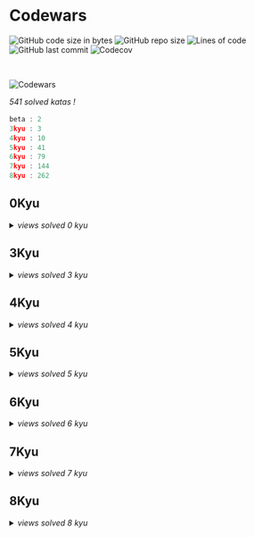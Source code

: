 # Codewars

![GitHub code size in bytes](https://img.shields.io/github/languages/code-size/Sigmanificient/Codewars)
![GitHub repo size](https://img.shields.io/github/repo-size/Sigmanificient/Codewars)
![Lines of code](https://img.shields.io/tokei/lines/github/Sigmanificient/Codewars)
![GitHub last commit](https://img.shields.io/github/last-commit/Sigmanificient/Codewars)
![Codecov](https://codecov.io/gh/Sigmanificient/Codewars/branch/master/graph/badge.svg?token=0MNNDL5VSF)

<br>

![Codewars](https://www.codewars.com/users/Sigmanificient/badges/large)

*541 solved katas !*

```c
beta : 2
3kyu : 3
4kyu : 10
5kyu : 41
6kyu : 79
7kyu : 144
8kyu : 262
```

<h2>0Kyu</h2>
<details>
	<summary>
		<i>views solved 0 kyu</i>
	</summary>

`Beta asyncio the beginning`:
<img src="img/py.png" height="20px">

`Beta is this a rectangle`:
<img src="img/py.png" height="20px">
</details>

<h2>3Kyu</h2>
<details>
	<summary>
		<i>views solved 3 kyu</i>
	</summary>

`Spiralize`:
<img src="img/py.png" height="20px">

`The builder of things`:
<img src="img/py.png" height="20px">

`The millionth fibonacci kata`:
<img src="img/py.png" height="20px">
</details>

<h2>4Kyu</h2>
<details>
	<summary>
		<i>views solved 4 kyu</i>
	</summary>

`Human readable duration format`:
<img src="img/py.png" height="20px">

`Most frequently used words in a text`:
<img src="img/py.png" height="20px">

`Permutations`:
<img src="img/py.png" height="20px">

`Range extraction`:
<img src="img/py.png" height="20px">

`Sort binary tree by level`:
<img src="img/py.png" height="20px">

`Strings mix`:
<img src="img/py.png" height="20px">

`Strip comments`:
<img src="img/py.png" height="20px">

`Sudoku solution validator`:
<img src="img/py.png" height="20px">

`Sum by factor`:
<img src="img/py.png" height="20px">

`The observed pin`:
<img src="img/py.png" height="20px">
</details>

<h2>5Kyu</h2>
<details>
	<summary>
		<i>views solved 5 kyu</i>
	</summary>

`Bird mountains`:
<img src="img/py.png" height="20px">

`Can you get the loop`:
<img src="img/py.png" height="20px">

`Convert a hex string to rgb`:
<img src="img/js.png" height="20px">

`Conway look and say generalized`:
<img src="img/js.png" height="20px">

`Did i fnish my sodoku`:
<img src="img/py.png" height="20px">

`Extract the domain from a url`:
<img src="img/py.png" height="20px">

`Find the unique string`:
<img src="img/py.png" height="20px">

`First non repeating character`:
<img src="img/py.png" height="20px">

`Flatten`:
<img src="img/py.png" height="20px"> <img src="img/py.png" height="20px">

`Gap in primes`:
<img src="img/py.png" height="20px">

`Greed is good`:
<img src="img/py.png" height="20px">

`Group in tens`:
<img src="img/py.png" height="20px">

`Hex dump`:
<img src="img/py.png" height="20px">

`How many numbers ii`:
<img src="img/py.png" height="20px">

`Human readable time`:
<img src="img/py.png" height="20px">

`Int32 to ipv4`:
<img src="img/py.png" height="20px">

`Intergers recreation one`:
<img src="img/py.png" height="20px">

`Ips between`:
<img src="img/py.png" height="20px">

`Isbn 10 validation`:
<img src="img/py.png" height="20px">

`Last digit of a large number`:
<img src="img/py.png" height="20px">

`Luck check`:
<img src="img/py.png" height="20px">

`Maximum subarray sum`:
<img src="img/py.png" height="20px">

`Memoized fibonacci`:
<img src="img/py.png" height="20px">

`Moving zeros to the end`:
<img src="img/py.png" height="20px">

`Myjinxin katas 001 rotate remove return`:
<img src="img/py.png" height="20px">

`Not very secure`:
<img src="img/py.png" height="20px">

`Perimeter`:
<img src="img/py.png" height="20px">

`Pete the baker`:
<img src="img/py.png" height="20px">

`Primes in numbers`:
<img src="img/py.png" height="20px">

`Product of consecutive fib numbers`:
<img src="img/py.png" height="20px">

`Regex password validation`:
<img src="img/py.png" height="20px">

`Rot 13`:
<img src="img/py.png" height="20px">

`Scramble`:
<img src="img/py.png" height="20px">

`Simple pig latin`:
<img src="img/py.png" height="20px">

`String incrementer`:
<img src="img/py.png" height="20px">

`Sum of pairs`:
<img src="img/py.png" height="20px">

`The hashing generator`:
<img src="img/py.png" height="20px">

`Valid parentheses`:
<img src="img/py.png" height="20px">

`Vector class`:
<img src="img/py.png" height="20px">

`Whats a perfect power anyway`:
<img src="img/py.png" height="20px">

`Where my anagrams at`:
<img src="img/py.png" height="20px">
</details>

<h2>6Kyu</h2>
<details>
	<summary>
		<i>views solved 6 kyu</i>
	</summary>

`Alternating strings`:
<img src="img/py.png" height="20px">

`Are they the same`:
<img src="img/py.png" height="20px">

`Array diff`:
<img src="img/py.png" height="20px">

`Ascii fun 2 funny dots`:
<img src="img/py.png" height="20px">

`Backspaces in string`:
<img src="img/py.png" height="20px">

`Backwards read primes`:
<img src="img/py.png" height="20px">

`Binary tree compare`:
<img src="img/py.png" height="20px">

`Binding within the list monad`:
<img src="img/py.png" height="20px">

`Bit counting`:
<img src="img/py.png" height="20px">

`Break camel case`:
<img src="img/py.png" height="20px">

`Build a pile of cubes`:
<img src="img/py.png" height="20px">

`Build tower`:
<img src="img/py.png" height="20px">

`Calculate pyramid height`:
<img src="img/py.png" height="20px">

`Camelcase method`:
<img src="img/py.png" height="20px">

`Codewars leaderboard`:
<img src="img/py.png" height="20px">

`Collatz`:
<img src="img/py.png" height="20px">

`Common directory path`:
<img src="img/py.png" height="20px">

`Consecutive strings`:
<img src="img/py.png" height="20px">

`Consonant value`:
<img src="img/py.png" height="20px">

`Convert string to camel case`:
<img src="img/py.png" height="20px">

`Count characters in your string`:
<img src="img/py.png" height="20px">

`Count the divisible numbers`:
<img src="img/py.png" height="20px">

`Count the smiley faces`:
<img src="img/py.png" height="20px">

`Counting duplicates`:
<img src="img/py.png" height="20px">

`Create phone number`:
<img src="img/py.png" height="20px">

`Data reverse`:
<img src="img/py.png" height="20px">

`Decode the morse code`:
<img src="img/py.png" height="20px">

`Delete occurences of an element if it occurs more than n times`:
<img src="img/py.png" height="20px">

`Detect pangram`:
<img src="img/py.png" height="20px">

`Does my number look big in this`:
<img src="img/py.png" height="20px">

`Duplicate encoder`:
<img src="img/py.png" height="20px">

`Encrypt this`:
<img src="img/py.png" height="20px">

`Find the missing letter`:
<img src="img/py.png" height="20px">

`Find the odd int`:
<img src="img/py.png" height="20px">

`Find the parity outlier`:
<img src="img/py.png" height="20px">

`Find the unique number`:
<img src="img/py.png" height="20px">

`Give me a diamond`:
<img src="img/py.png" height="20px">

`Highest scoring word`:
<img src="img/py.png" height="20px">

`Ip validation`:
<img src="img/py.png" height="20px">

`Iq test`:
<img src="img/py.png" height="20px">

`Is a number prime`:
<img src="img/py.png" height="20px">

`Longest palidrome`:
<img src="img/py.png" height="20px">

`Meeting`:
<img src="img/py.png" height="20px">

`Merge in 2048`:
<img src="img/py.png" height="20px">

`Mexican wave`:
<img src="img/py.png" height="20px">

`Multiple of 3 or 5`:
<img src="img/py.png" height="20px">

`Nested list depth`:
<img src="img/py.png" height="20px">

`Perisitent bugger`:
<img src="img/py.png" height="20px">

`Playing with digits`:
<img src="img/py.png" height="20px">

`Playing with passphrases`:
<img src="img/py.png" height="20px">

`Rectangle letter juggling`:
<img src="img/py.png" height="20px">

`Replace with alphabet position`:
<img src="img/py.png" height="20px">

`Rotate array`:
<img src="img/py.png" height="20px">

`Sha256 cracker`:
<img src="img/py.png" height="20px">

`Silent import`:
<img src="img/py.png" height="20px">

`Simple card game`:
<img src="img/py.png" height="20px">

`Simple fun 305 typist`:
<img src="img/py.png" height="20px">

`Sort the columns of a csv file`:
<img src="img/py.png" height="20px">

`Sort the odd`:
<img src="img/py.png" height="20px">

`Split strings`:
<img src="img/py.png" height="20px">

`Steps in k primes`:
<img src="img/py.png" height="20px">

`Stop gninnips my sdrow`:
<img src="img/py.png" height="20px">

`Street fighter 2 character selection`:
<img src="img/py.png" height="20px">

`Sum of digits digital rot`:
<img src="img/py.png" height="20px">

`Sum of parts`:
<img src="img/py.png" height="20px">

`Take a number and sum its digits raised to the consectuve powers and eureka`:
<img src="img/py.png" height="20px">

`The takewhile function`:
<img src="img/py.png" height="20px">

`The vowel code`:
<img src="img/py.png" height="20px">

`Title case`:
<img src="img/py.png" height="20px">

`Tortoise racing`:
<img src="img/py.png" height="20px">

`Tribonacci sequence`:
<img src="img/py.png" height="20px">

`Twisted sum`:
<img src="img/py.png" height="20px">

`Two sum`:
<img src="img/py.png" height="20px">

`Unique in order`:
<img src="img/py.png" height="20px">

`Valid phone number`:
<img src="img/py.png" height="20px">

`Weird string case`:
<img src="img/py.png" height="20px">

`Who likes it`:
<img src="img/py.png" height="20px">

`Write the number in expanded form`:
<img src="img/py.png" height="20px">

`Your order please`:
<img src="img/py.png" height="20px">
</details>

<h2>7Kyu</h2>
<details>
	<summary>
		<i>views solved 7 kyu</i>
	</summary>

` 16p18e214`:
<img src="img/py.png" height="20px">

`A rule of divisibility by 7`:
<img src="img/py.png" height="20px">

`All star code challenge 20`:
<img src="img/py.png" height="20px">

`Alphabet symmetry`:
<img src="img/py.png" height="20px">

`Alphabet war`:
<img src="img/py.png" height="20px">

`Alternate capitalization`:
<img src="img/py.png" height="20px">

`Anagram detection`:
<img src="img/py.png" height="20px">

`Are the number in order`:
<img src="img/py.png" height="20px">

`Beginner series 3 sum of numbers`:
<img src="img/py.png" height="20px">

`Big factorial`:
<img src="img/py.png" height="20px">

`Binary addition`:
<img src="img/py.png" height="20px">

`Categorize member`:
<img src="img/py.png" height="20px">

`Censored strings`:
<img src="img/py.png" height="20px">

`Chain me`:
<img src="img/py.png" height="20px">

`Char code calculation`:
<img src="img/py.png" height="20px">

`Check the exam`:
<img src="img/py.png" height="20px">

`Checks for prime numbers`:
<img src="img/py.png" height="20px">

`Coding meetup 1 higher order functions series count the number of javascript developers coming from europe`:
<img src="img/py.png" height="20px">

`Collatz conjecture length`:
<img src="img/py.png" height="20px">

`Complementary dna`:
<img src="img/py.png" height="20px">

`Convert a linked list to a string`:
<img src="img/py.png" height="20px">

`Count red beads`:
<img src="img/py.png" height="20px">

`Count the divisors of a number`:
<img src="img/py.png" height="20px">

`Credit card mask`:
<img src="img/py.png" height="20px"> <img src="img/js.png" height="20px">

`Decimal reverser`:
<img src="img/py.png" height="20px">

`Descending order`:
<img src="img/py.png" height="20px">

`Disemvowel trolls`:
<img src="img/py.png" height="20px">

`Divide and conquer`:
<img src="img/py.png" height="20px">

`Dont give me five`:
<img src="img/py.png" height="20px">

`Elevator distance`:
<img src="img/py.png" height="20px">

`Evaporator`:
<img src="img/py.png" height="20px">

`Even and odd`:
<img src="img/py.png" height="20px">

`Even numbers in an array`:
<img src="img/py.png" height="20px">

`Exes ohs`:
<img src="img/py.png" height="20px">

`Factorial`:
<img src="img/py.png" height="20px">

`Factorial 2`:
<img src="img/py.png" height="20px">

`Fibonacci`:
<img src="img/py.png" height="20px">

`Find the annonymous function`:
<img src="img/py.png" height="20px">

`Find the capitals`:
<img src="img/py.png" height="20px">

`Find the divisor`:
<img src="img/py.png" height="20px">

`Find the middle element`:
<img src="img/py.png" height="20px">

`Find the next perfect square`:
<img src="img/py.png" height="20px">

`Find the stray number`:
<img src="img/py.png" height="20px">

`Find the vowel`:
<img src="img/py.png" height="20px">

`First class function factory`:
<img src="img/py.png" height="20px">

`Fix string case`:
<img src="img/py.png" height="20px">

`Fizz buzz`:
<img src="img/py.png" height="20px">

`Flatten and sort an array`:
<img src="img/py.png" height="20px">

`Form the minimum`:
<img src="img/py.png" height="20px">

`Friend or foe`:
<img src="img/py.png" height="20px">

`Get the middle character`:
<img src="img/py.png" height="20px">

`Growth of a population`:
<img src="img/py.png" height="20px">

`Having sum`:
<img src="img/py.png" height="20px">

`Heavy metal umlauts`:
<img src="img/py.png" height="20px">

`Help sukui count his vegetables`:
<img src="img/py.png" height="20px">

`Heron formula`:
<img src="img/py.png" height="20px">

`Highest and lowest`:
<img src="img/py.png" height="20px">

`How many are smaller than me`:
<img src="img/py.png" height="20px">

`Im everywhere`:
<img src="img/py.png" height="20px">

`Is even bitwise series`:
<img src="img/py.png" height="20px">

`Isograms`:
<img src="img/py.png" height="20px">

`Jaden casing strings`:
<img src="img/py.png" height="20px">

`Largest 5 digit number in a series`:
<img src="img/py.png" height="20px">

`Largest pair sum in array`:
<img src="img/py.png" height="20px">

`Last digit of a number`:
<img src="img/py.png" height="20px">

`Last survivor`:
<img src="img/py.png" height="20px">

`Length and two values`:
<img src="img/py.png" height="20px">

`List filtering`:
<img src="img/py.png" height="20px">

`Loop array`:
<img src="img/js.png" height="20px">

`Lost number in number sequence`:
<img src="img/py.png" height="20px">

`Make a funciton that does arithmetic`:
<img src="img/py.png" height="20px">

`Map function issue`:
<img src="img/py.png" height="20px">

`Maximum length difference`:
<img src="img/py.png" height="20px">

`Maximum multiple`:
<img src="img/py.png" height="20px">

`Middle me`:
<img src="img/py.png" height="20px">

`Most digits`:
<img src="img/py.png" height="20px">

`Multples`:
<img src="img/py.png" height="20px">

`Mumbling`:
<img src="img/py.png" height="20px">

`Nice array`:
<img src="img/py.png" height="20px">

`Not oddities here`:
<img src="img/py.png" height="20px">

`Number of people in the bus`:
<img src="img/py.png" height="20px">

`Odd even string sort`:
<img src="img/py.png" height="20px">

`Odd or even`:
<img src="img/py.png" height="20px">

`Power of two`:
<img src="img/py.png" height="20px">

`Predict your age`:
<img src="img/py.png" height="20px">

`Previous multiple of three`:
<img src="img/py.png" height="20px">

`Printer errors`:
<img src="img/py.png" height="20px">

`Race ceremony`:
<img src="img/py.png" height="20px">

`Rearrange number to get it maximum`:
<img src="img/py.png" height="20px">

`Reduce my fraction`:
<img src="img/py.png" height="20px">

`Regex validate pin code`:
<img src="img/py.png" height="20px">

`Remove anchor from url`:
<img src="img/py.png" height="20px">

`Remove duplicate words`:
<img src="img/py.png" height="20px">

`Remove the minimum`:
<img src="img/py.png" height="20px">

`Replace every nth`:
<img src="img/py.png" height="20px">

`Return the closest multiple of 10`:
<img src="img/py.png" height="20px">

`Reverse letter`:
<img src="img/py.png" height="20px">

`Reverse words`:
<img src="img/py.png" height="20px">

`Round up to the next multiple of 5`:
<img src="img/py.png" height="20px">

`Row weight`:
<img src="img/py.png" height="20px">

`Seven ate 9`:
<img src="img/py.png" height="20px">

`Shorter word`:
<img src="img/py.png" height="20px">

`Small enough beginner`:
<img src="img/py.png" height="20px">

`Smallest product`:
<img src="img/py.png" height="20px">

`Snake case keys`:
<img src="img/py.png" height="20px">

`Some but not all`:
<img src="img/py.png" height="20px">

`Sort array by string length`:
<img src="img/py.png" height="20px">

`Sort the gift code`:
<img src="img/py.png" height="20px">

`Sorted numbers`:
<img src="img/py.png" height="20px">

`Sorted yes no how`:
<img src="img/py.png" height="20px">

`Split in parts`:
<img src="img/py.png" height="20px">

`Square every digit`:
<img src="img/py.png" height="20px">

`String ends with`:
<img src="img/py.png" height="20px">

`String swap vowel case`:
<img src="img/py.png" height="20px">

`Sum of all the multiples of 3 and 5`:
<img src="img/py.png" height="20px">

`Sum of cubes`:
<img src="img/py.png" height="20px">

`Sum of digits`:
<img src="img/py.png" height="20px">

`Sum of minimums`:
<img src="img/py.png" height="20px">

`Sum of numbers from 0 to n`:
<img src="img/py.png" height="20px">

`Sum of odd numbers`:
<img src="img/py.png" height="20px">

`Sum of the first nth term of series`:
<img src="img/py.png" height="20px">

`Sum of the lowest positive integers`:
<img src="img/py.png" height="20px">

`Sum or difference`:
<img src="img/py.png" height="20px">

`Summing a number digits`:
<img src="img/py.png" height="20px">

`Switcheroo`:
<img src="img/py.png" height="20px">

`Testing 123`:
<img src="img/py.png" height="20px">

`The fusc function part 1`:
<img src="img/py.png" height="20px">

`Thinkful string drills poem formatter`:
<img src="img/py.png" height="20px">

`Thinkful string drills repeater`:
<img src="img/py.png" height="20px">

`Triangular treasure`:
<img src="img/py.png" height="20px">

`Two oldest ages`:
<img src="img/py.png" height="20px">

`Two to one`:
<img src="img/py.png" height="20px">

`Unflatten a list`:
<img src="img/py.png" height="20px">

`Vaporcode`:
<img src="img/py.png" height="20px">

`Vowel changer`:
<img src="img/py.png" height="20px">

`Vowel count`:
<img src="img/py.png" height="20px">

`Wealth equality finally`:
<img src="img/py.png" height="20px">

`What a classy song`:
<img src="img/py.png" height="20px">

`Which string is worth more`:
<img src="img/py.png" height="20px">

`Words to sentence`:
<img src="img/py.png" height="20px">

`Youre a square`:
<img src="img/py.png" height="20px">

`Zeros and ones`:
<img src="img/py.png" height="20px">
</details>

<h2>8Kyu</h2>
<details>
	<summary>
		<i>views solved 8 kyu</i>
	</summary>

`Rock paper scissors`:
<img src="img/py.png" height="20px">

` 101 dalmatians squash the bugs not the dogs`:
<img src="img/py.png" height="20px">

`A needle in the haystack`:
<img src="img/py.png" height="20px">

`Abbreviate a two word name`:
<img src="img/py.png" height="20px">

`Add length`:
<img src="img/py.png" height="20px">

`Add numbers`:
<img src="img/py.png" height="20px">

`Adults ony sql for beginnners #1`:
<img src="img/sql.png" height="20px">

`Alan partride ii apple turnover`:
<img src="img/py.png" height="20px">

`All star code challenge 18`:
<img src="img/py.png" height="20px">

`Alternate case`:
<img src="img/py.png" height="20px">

`Are arrow functions odd`:
<img src="img/py.png" height="20px">

`Are you playing banjo`:
<img src="img/py.png" height="20px">

`Area of perimeter`:
<img src="img/py.png" height="20px">

`Array plus array`:
<img src="img/py.png" height="20px">

`Aspect ratio cropping part 1`:
<img src="img/js.png" height="20px">

`Basic mathematical operations`:
<img src="img/py.png" height="20px">

`Basic traning add item to a array`:
<img src="img/py.png" height="20px">

`Basic variable asignment`:
<img src="img/py.png" height="20px">

`Beginner lost without a map`:
<img src="img/py.png" height="20px">

`Beginner reduce but grow`:
<img src="img/py.png" height="20px">

`Beginner series 1 school paperwork`:
<img src="img/py.png" height="20px">

`Beginner series 2 clock`:
<img src="img/py.png" height="20px">

`Beginner series 4 cockroack`:
<img src="img/py.png" height="20px">

`Bin to decimal`:
<img src="img/py.png" height="20px">

`Calculate average`:
<img src="img/py.png" height="20px">

`Calculate bmi`:
<img src="img/py.png" height="20px">

`Can we divide it`:
<img src="img/py.png" height="20px">

`Capacity and mutability`:
<img src="img/py.png" height="20px">

`Cat years dog years`:
<img src="img/py.png" height="20px">

`Century from year`:
<img src="img/py.png" height="20px">

`Charater frequency`:
<img src="img/py.png" height="20px">

`Chuck norris vii true or false`:
<img src="img/py.png" height="20px">

`Classic hello world`:
<img src="img/py.png" height="20px">

`Collatz conjecture`:
<img src="img/py.png" height="20px">

`Color ghost`:
<img src="img/py.png" height="20px">

`Concurrency currency i`:
<img src="img/py.png" height="20px">

`Consecutive letters`:
<img src="img/py.png" height="20px">

`Convert a string to an array`:
<img src="img/py.png" height="20px">

`Convert a string to number`:
<img src="img/py.png" height="20px">

`Convert boolean to a string`:
<img src="img/py.png" height="20px">

`Convert boolean values to string yes and no`:
<img src="img/py.png" height="20px">

`Convert number to a string`:
<img src="img/py.png" height="20px">

`Convert number to reversed array of digits`:
<img src="img/py.png" height="20px">

`Convert to binary`:
<img src="img/py.png" height="20px">

`Correct the mistake of the character recognition software`:
<img src="img/py.png" height="20px">

`Count by x`:
<img src="img/py.png" height="20px">

`Count odd numbers below n`:
<img src="img/py.png" height="20px">

`Count of monkeys`:
<img src="img/py.png" height="20px">

`Count of positive sum of negative`:
<img src="img/py.png" height="20px">

`Count the number of cubes with paint on`:
<img src="img/py.png" height="20px">

`Couting sheep`:
<img src="img/py.png" height="20px">

`Csv representation of array`:
<img src="img/py.png" height="20px">

`Define a card suit`:
<img src="img/py.png" height="20px">

`Did she said hallo`:
<img src="img/py.png" height="20px">

`Difference of volume of cuboids`:
<img src="img/py.png" height="20px">

`Dna to rna conversion`:
<img src="img/py.png" height="20px">

`Do i get a bonus`:
<img src="img/py.png" height="20px">

`Do you speak english`:
<img src="img/py.png" height="20px">

`Dollar and cents`:
<img src="img/py.png" height="20px">

`Double char`:
<img src="img/py.png" height="20px">

`Draw stairs`:
<img src="img/py.png" height="20px">

`Drink about`:
<img src="img/py.png" height="20px">

`Ensure quesion`:
<img src="img/py.png" height="20px">

`Enumerable magic #1 true for all`:
<img src="img/js.png" height="20px">

`Enumerable magic 1 true for all`:
<img src="img/py.png" height="20px">

`Enumerable magic 20 cascading subsets`:
<img src="img/py.png" height="20px">

`Enumerable magic 25 take the first n elements`:
<img src="img/py.png" height="20px">

`Enumerable magic 3 does my list include this`:
<img src="img/py.png" height="20px">

`Even or odd`:
<img src="img/py.png" height="20px">

`Exclamation mark series 1 remove a exclamation mark from the end of string`:
<img src="img/py.png" height="20px">

`Exclamation marks series 11 replace all vowel to exclamation mark in the sentence`:
<img src="img/py.png" height="20px">

`Exclamation marks series 2 remove all exclamation marks from the end of sentence`:
<img src="img/py.png" height="20px">

`Exclamation marks series 4 remove all exclamation marks from sentence but ensure a exclamation mark at the end of string`:
<img src="img/py.png" height="20px">

`Exclamation marks series 6 remove n exclamation marks in the sentence from left to right`:
<img src="img/py.png" height="20px">

`Exclusive or xor logical operator`:
<img src="img/py.png" height="20px">

`Expressions matter`:
<img src="img/py.png" height="20px">

`Fake binary`:
<img src="img/py.png" height="20px">

`Filling an array`:
<img src="img/py.png" height="20px">

`Filter out the geese`:
<img src="img/py.png" height="20px">

`Filtering even numbers`:
<img src="img/py.png" height="20px">

`Find maximum and minimum valus of a list`:
<img src="img/py.png" height="20px">

`Find multiples of a number`:
<img src="img/py.png" height="20px">

`Find nearest square number`:
<img src="img/py.png" height="20px">

`Find numbers which are divisible by given number`:
<img src="img/py.png" height="20px">

`Find the difference in age between oldest and youngest  family members`:
<img src="img/py.png" height="20px">

`Find the first non consecutive number`:
<img src="img/py.png" height="20px">

`Find the position`:
<img src="img/py.png" height="20px">

`Find the smallest integer in the array`:
<img src="img/py.png" height="20px">

`Five without numbers`:
<img src="img/py.png" height="20px">

`Fix the loop`:
<img src="img/py.png" height="20px">

`Fixme replace all dots`:
<img src="img/py.png" height="20px">

`For ufc fans total beginners conor mcgregor vs george saint pierre`:
<img src="img/py.png" height="20px">

`Formatting decimal places 0`:
<img src="img/py.png" height="20px">

`Function 1 hello world`:
<img src="img/py.png" height="20px">

`Function 2 squaring an argument`:
<img src="img/py.png" height="20px">

`Function 3 multiplying two numbers`:
<img src="img/py.png" height="20px">

`Fundamentails return`:
<img src="img/py.png" height="20px">

`Generate range of integers`:
<img src="img/py.png" height="20px">

`Geometry basics distance between points in 2d`:
<img src="img/py.png" height="20px">

`Get ascii value of character`:
<img src="img/py.png" height="20px">

`Get character from ascii value`:
<img src="img/py.png" height="20px">

`Get nth even number`:
<img src="img/py.png" height="20px">

`Get planet by id`:
<img src="img/py.png" height="20px">

`Get the mean of an array`:
<img src="img/py.png" height="20px">

`Grader`:
<img src="img/py.png" height="20px">

`Grasshopper array mean`:
<img src="img/py.png" height="20px">

`Grasshopper basic function fixer`:
<img src="img/py.png" height="20px">

`Grasshopper check for factor`:
<img src="img/py.png" height="20px">

`Grasshopper combine strings`:
<img src="img/py.png" height="20px">

`Grasshopper create the rooms`:
<img src="img/py.png" height="20px">

`Grasshopper debug`:
<img src="img/py.png" height="20px">

`Grasshopper debug say hello`:
<img src="img/py.png" height="20px">

`Grasshopper if else syntax debug`:
<img src="img/py.png" height="20px">

`Grasshopper messi goals`:
<img src="img/py.png" height="20px">

`Grasshopper personalized message`:
<img src="img/py.png" height="20px">

`Grasshopper summation`:
<img src="img/py.png" height="20px">

`Grasshopper terminal combat function`:
<img src="img/py.png" height="20px">

`Grasshopper terminal game move function`:
<img src="img/py.png" height="20px">

`Grasshopper variable assignment debug`:
<img src="img/py.png" height="20px">

`Grasshoppper function syntax debugging`:
<img src="img/py.png" height="20px">

`Grasshoppper messi goals function`:
<img src="img/py.png" height="20px">

`Gravity flip`:
<img src="img/py.png" height="20px">

`Greek sort`:
<img src="img/py.png" height="20px">

`Greet`:
<img src="img/py.png" height="20px">

`Hello name or world`:
<img src="img/py.png" height="20px">

`Hex to decimal`:
<img src="img/py.png" height="20px">

`How do i compare numbers`:
<img src="img/py.png" height="20px">

`How good are you really`:
<img src="img/py.png" height="20px">

`How many lightsaber do you own`:
<img src="img/py.png" height="20px">

`How much water do i need`:
<img src="img/py.png" height="20px">

`How old will i be in 2099`:
<img src="img/py.png" height="20px">

`I love you a little a lot passionately not at all`:
<img src="img/py.png" height="20px">

`If you canrt sleep just count sheep`:
<img src="img/py.png" height="20px">

`Incorrect division method`:
<img src="img/py.png" height="20px">

`Invert values`:
<img src="img/py.png" height="20px">

`Is divisible by x and y`:
<img src="img/py.png" height="20px">

`Is he gonna survive`:
<img src="img/py.png" height="20px">

`Is it a number`:
<img src="img/py.png" height="20px">

`Is it a palindrome`:
<img src="img/py.png" height="20px">

`Is it event`:
<img src="img/py.png" height="20px">

`Is the string upper`:
<img src="img/py.png" height="20px">

`Is there a vowel there`:
<img src="img/py.png" height="20px">

`Is this my tail`:
<img src="img/py.png" height="20px">

`Is your period late`:
<img src="img/py.png" height="20px">

`Johny secret message`:
<img src="img/py.png" height="20px">

`Kata example twist`:
<img src="img/py.png" height="20px">

`Keep hydrated`:
<img src="img/py.png" height="20px">

`Keep up the hoop`:
<img src="img/py.png" height="20px">

`L1 bartender drinks`:
<img src="img/py.png" height="20px">

`L1 set alarm`:
<img src="img/py.png" height="20px">

`Lario and muigi pipe problem`:
<img src="img/py.png" height="20px">

`Loenardo dicaprio and oscars`:
<img src="img/py.png" height="20px">

`Logical calculator`:
<img src="img/py.png" height="20px">

`Make uppercase`:
<img src="img/py.png" height="20px">

`Man in the west`:
<img src="img/py.png" height="20px">

`Merge two sorted arrays into one`:
<img src="img/py.png" height="20px">

`Merging sorted integer arrays`:
<img src="img/py.png" height="20px">

`Multiple of index`:
<img src="img/py.png" height="20px">

`Multiplication table for number`:
<img src="img/py.png" height="20px">

`Multiply`:
<img src="img/py.png" height="20px"> <img src="img/sql.png" height="20px">

`My head is at the wrong end`:
<img src="img/py.png" height="20px">

`Name shuffler`:
<img src="img/py.png" height="20px">

`Name your python`:
<img src="img/py.png" height="20px">

`Nba full 48 minutes average`:
<img src="img/py.png" height="20px">

`No loop 2 you only need one`:
<img src="img/py.png" height="20px">

`No zero for heros`:
<img src="img/py.png" height="20px">

`Noob code 01 supersize me or rather this integer`:
<img src="img/py.png" height="20px">

`Nth power`:
<img src="img/py.png" height="20px">

`Number to string`:
<img src="img/py.png" height="20px">

`Opposite number`:
<img src="img/py.png" height="20px">

`Opposites attracks`:
<img src="img/py.png" height="20px">

`Palindrome strings`:
<img src="img/py.png" height="20px">

`Parse float`:
<img src="img/py.png" height="20px">

`Parse nice int from char problem`:
<img src="img/py.png" height="20px">

`Pick a set of first elements`:
<img src="img/py.png" height="20px">

`Playing with cubes 2`:
<img src="img/py.png" height="20px">

`Plural`:
<img src="img/py.png" height="20px">

`Polish alphabet`:
<img src="img/py.png" height="20px">

`Powers of 2`:
<img src="img/py.png" height="20px">

`Pre fizzbuzz workout #1`:
<img src="img/py.png" height="20px">

`Price of mangoes`:
<img src="img/py.png" height="20px">

`Printing array elements with command delimiters`:
<img src="img/py.png" height="20px">

`Quarter of the year`:
<img src="img/py.png" height="20px">

`Regex count lowercase letters`:
<img src="img/py.png" height="20px">

`Regexp basics is it a digit`:
<img src="img/py.png" height="20px">

`Regulaer ball super ball`:
<img src="img/py.png" height="20px">

`Remore first and last charater`:
<img src="img/py.png" height="20px">

`Remove duplicates from list`:
<img src="img/py.png" height="20px">

`Remove exclamation marks`:
<img src="img/py.png" height="20px">

`Remove first and last character part two`:
<img src="img/py.png" height="20px">

`Remove string spaces`:
<img src="img/py.png" height="20px">

`Remove the time`:
<img src="img/py.png" height="20px">

`Removing elements`:
<img src="img/py.png" height="20px">

`Repeat it`:
<img src="img/py.png" height="20px">

`Return negative`:
<img src="img/py.png" height="20px"> <img src="img/php.png" height="20px"> <img src="img/js.png" height="20px">

`Return the day`:
<img src="img/py.png" height="20px">

`Return to sanity`:
<img src="img/py.png" height="20px">

`Return two highest values in list`:
<img src="img/py.png" height="20px">

`Returning strings`:
<img src="img/sql.png" height="20px">

`Reverse list order`:
<img src="img/py.png" height="20px">

`Reversed sequence`:
<img src="img/py.png" height="20px">

`Reversed strings`:
<img src="img/py.png" height="20px">

`Reversed words`:
<img src="img/py.png" height="20px">

`Reversing words in a string`:
<img src="img/py.png" height="20px">

`Sentence smash`:
<img src="img/py.png" height="20px">

`Short long short`:
<img src="img/py.png" height="20px">

`Simple calculator`:
<img src="img/py.png" height="20px">

`Simple multplication`:
<img src="img/py.png" height="20px">

`Simple validation of a username with regex`:
<img src="img/py.png" height="20px">

`Sleigh authentication`:
<img src="img/py.png" height="20px">

`Smallest unused id`:
<img src="img/py.png" height="20px">

`Sort and star`:
<img src="img/py.png" height="20px">

`Speed code #2 array madness`:
<img src="img/py.png" height="20px">

`Square n sum`:
<img src="img/py.png" height="20px">

`Squash the bugs`:
<img src="img/py.png" height="20px">

`String cleaning`:
<img src="img/py.png" height="20px">

`String repeat`:
<img src="img/py.png" height="20px">

`String templates bug fixing 5`:
<img src="img/py.png" height="20px">

`Stringy strings`:
<img src="img/py.png" height="20px">

`Sum array`:
<img src="img/py.png" height="20px">

`Sum mixed array`:
<img src="img/py.png" height="20px">

`Sum of multiples`:
<img src="img/py.png" height="20px">

`Sum of positive`:
<img src="img/py.png" height="20px">

`Sum the strings`:
<img src="img/py.png" height="20px">

`Sum without highest and lowest number`:
<img src="img/py.png" height="20px">

`Super duper easy`:
<img src="img/py.png" height="20px">

`Surface area and volume of a box`:
<img src="img/py.png" height="20px">

`Swap values`:
<img src="img/py.png" height="20px">

`Switch it up`:
<img src="img/py.png" height="20px">

`Template feature`:
<img src="img/py.png" height="20px">

`The if function`:
<img src="img/py.png" height="20px">

`The wide mouthed frog`:
<img src="img/py.png" height="20px">

`They say that only the name is long enough to attract attention they also said that only a simple kata will have someone to solve it this is a sadly story #1 are they opposite`:
<img src="img/py.png" height="20px">

`Thinkful dictionary drills order filler`:
<img src="img/py.png" height="20px">

`Thinkful logic drills traffic light`:
<img src="img/py.png" height="20px">

`Third angle of a triangle`:
<img src="img/py.png" height="20px">

`To square or not to square`:
<img src="img/py.png" height="20px">

`Total amount of points`:
<img src="img/py.png" height="20px">

`Transportation on vacation`:
<img src="img/py.png" height="20px">

`Triple double`:
<img src="img/py.png" height="20px">

`Twice as old`:
<img src="img/py.png" height="20px">

`Uefa euro 2016`:
<img src="img/py.png" height="20px">

`Unfinished loop bug fixing #1`:
<img src="img/py.png" height="20px">

`Usd cny`:
<img src="img/js.png" height="20px">

`Validate code with simple regex`:
<img src="img/py.png" height="20px">

`Volume of a cuboid`:
<img src="img/py.png" height="20px">

`Vowel remover`:
<img src="img/py.png" height="20px">

`Watermelon`:
<img src="img/py.png" height="20px">

`Welcome`:
<img src="img/py.png" height="20px">

`Welcome to the city`:
<img src="img/py.png" height="20px">

`Well of ideas easy version`:
<img src="img/py.png" height="20px">

`What in between`:
<img src="img/py.png" height="20px">

`What the real floor`:
<img src="img/py.png" height="20px">

`Who is going to pay for the wall`:
<img src="img/py.png" height="20px">

`Will there be enough space`:
<img src="img/py.png" height="20px">

`Will you make it`:
<img src="img/py.png" height="20px">

`Wilson primes`:
<img src="img/py.png" height="20px">

`You cant code under pressure 1`:
<img src="img/py.png" height="20px">

`You only need one beginner`:
<img src="img/py.png" height="20px">
</details>
